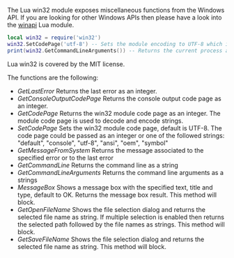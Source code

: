 The Lua win32 module exposes miscellaneous functions from the Windows API.
If you are looking for other Windows APIs then please have a look into the [winapi](https://github.com/stevedonovan/winapi) Lua module.

```lua
local win32 = require('win32')
win32.SetCodePage('utf-8') -- Sets the module encoding to UTF-8 which is the default
print(win32.GetCommandLineArguments()) -- Returns the current process arguments as strings
```

Lua win32 is covered by the MIT license.

The functions are the following:
* _GetLastError_
Returns the last error as an integer.
* _GetConsoleOutputCodePage_
Returns the console output code page as an integer.
* _GetCodePage_
Returns the win32 module code page as an integer.
The module code page is used to decode and encode strings.
* _SetCodePage_
Sets the win32 module code page, default is UTF-8.
The code page could be passed as an integer or one of the followed strings: "default", "console", "utf-8", "ansi", "oem", "symbol"
* _GetMessageFromSystem_
Returns the message associated to the specified error or to the last error
* _GetCommandLine_
Returns the command line as a string
* _GetCommandLineArguments_
Returns the command line arguments as a strings
* _MessageBox_
Shows a message box with the specified text, title and type, default to OK. Returns the message box result. This method will block.
* _GetOpenFileName_
Shows the file selection dialog and returns the selected file name as string.
If multiple selection is enabled then returns the selected path followed by the file names as strings. This method will block.
* _GetSaveFileName_
Shows the file selection dialog and returns the selected file name as string. This method will block.
